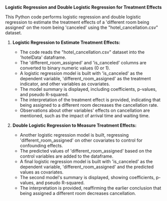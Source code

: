 
**Logistic Regression and Double Logistic Regression for Treatment Effects**

This Python code performs logistic regression and double logistic regression to estimate the treatment effects of a 'different room being assigned' on the room being 'canceled' using the "hotel_cancellation.csv" dataset.

1. **Logistic Regression to Estimate Treatment Effects:**
   - The code reads the "hotel_cancellation.csv" dataset into the 'hotelData' dataframe.
   - The 'different_room_assigned' and 'is_canceled' columns are converted to binary numeric values (0 or 1).
   - A logistic regression model is built with 'is_canceled' as the dependent variable, 'different_room_assigned' as the treatment indicator, and other variables as covariates.
   - The model summary is displayed, including coefficients, p-values, and pseudo R-squared.
   - The interpretation of the treatment effect is provided, indicating that being assigned to a different room decreases the cancellation rate.
   - Observations about other variables' effects on cancellation are mentioned, such as the impact of arrival time and waiting time.

2. **Double Logistic Regression to Measure Treatment Effects:**
   - Another logistic regression model is built, regressing 'different_room_assigned' on other covariates to control for confounding effects.
   - The predicted values of 'different_room_assigned' based on the control variables are added to the dataframe.
   - A final logistic regression model is built with 'is_canceled' as the dependent variable, 'different_room_assigned' and the predicted values as covariates.
   - The second model's summary is displayed, showing coefficients, p-values, and pseudo R-squared.
   - The interpretation is provided, reaffirming the earlier conclusion that being assigned a different room decreases cancellation.
